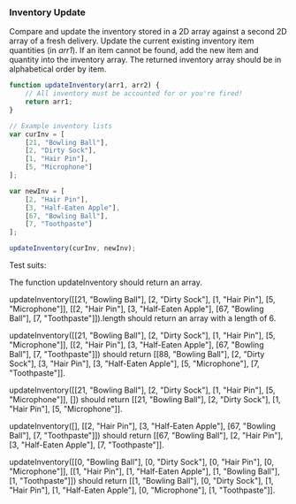 ### Inventory Update

Compare and update the inventory stored in a 2D array against a second 2D array of a fresh delivery. Update the current existing inventory item quantities (in *arr1*). If an item cannot be found, add the new item and quantity into the inventory array. The returned inventory array should be in alphabetical order by item.

```javascript
function updateInventory(arr1, arr2) {
    // All inventory must be accounted for or you're fired!
    return arr1;
}

// Example inventory lists
var curInv = [
    [21, "Bowling Ball"],
    [2, "Dirty Sock"],
    [1, "Hair Pin"],
    [5, "Microphone"]
];

var newInv = [
    [2, "Hair Pin"],
    [3, "Half-Eaten Apple"],
    [67, "Bowling Ball"],
    [7, "Toothpaste"]
];

updateInventory(curInv, newInv);
```
Test suits:

The function updateInventory should return an array.

updateInventory([[21, "Bowling Ball"], [2, "Dirty Sock"], [1, "Hair Pin"], [5, "Microphone"]], [[2, "Hair Pin"], [3, "Half-Eaten Apple"], [67, "Bowling Ball"], [7, "Toothpaste"]]).length should return an array with a length of 6.

updateInventory([[21, "Bowling Ball"], [2, "Dirty Sock"], [1, "Hair Pin"], [5, "Microphone"]], [[2, "Hair Pin"], [3, "Half-Eaten Apple"], [67, "Bowling Ball"], [7, "Toothpaste"]]) should return [[88, "Bowling Ball"], [2, "Dirty Sock"], [3, "Hair Pin"], [3, "Half-Eaten Apple"], [5, "Microphone"], [7, "Toothpaste"]].

updateInventory([[21, "Bowling Ball"], [2, "Dirty Sock"], [1, "Hair Pin"], [5, "Microphone"]], []) should return [[21, "Bowling Ball"], [2, "Dirty Sock"], [1, "Hair Pin"], [5, "Microphone"]].

updateInventory([], [[2, "Hair Pin"], [3, "Half-Eaten Apple"], [67, "Bowling Ball"], [7, "Toothpaste"]]) should return [[67, "Bowling Ball"], [2, "Hair Pin"], [3, "Half-Eaten Apple"], [7, "Toothpaste"]].

updateInventory([[0, "Bowling Ball"], [0, "Dirty Sock"], [0, "Hair Pin"], [0, "Microphone"]], [[1, "Hair Pin"], [1, "Half-Eaten Apple"], [1, "Bowling Ball"], [1, "Toothpaste"]]) should return [[1, "Bowling Ball"], [0, "Dirty Sock"], [1, "Hair Pin"], [1, "Half-Eaten Apple"], [0, "Microphone"], [1, "Toothpaste"]].
